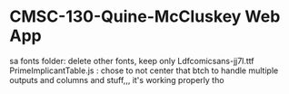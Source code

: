 # CMSC-130-Quine-McCluskey Web App

sa fonts folder: delete other fonts, keep only Ldfcomicsans-jj7l.ttf 
PrimeImplicantTable.js : chose to not center that btch to handle multiple outputs and columns and stuff,,, it's working properly tho
